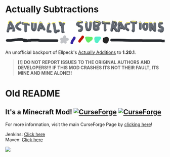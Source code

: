 # Actually Subtractions

![Actually Subtractions](./pics/logo_minus.png)

An unofficial backport of Ellpeck's [Actually Additions](https://github.com/Ellpeck/ActuallyAdditions) to **1.20.1**.

> **[!] DO NOT REPORT ISSUES TO THE ORIGINAL AUTHORS AND DEVELOPERS!!! IF THIS MOD CRASHES ITS NOT THEIR FAULT, ITS MINE AND MINE ALONE!!**

# Old README
## It's a Minecraft Mod! [![CurseForge](http://cf.way2muchnoise.eu/full_actually-additions_downloads.svg)](https://minecraft.curseforge.com/projects/actually-additions) [![CurseForge](http://cf.way2muchnoise.eu/versions/actually-additions.svg)](https://minecraft.curseforge.com/projects/actually-additions)

For more information, visit the main CurseForge Page by [clicking here](http://minecraft.curseforge.com/projects/actually-additions)!

Jenkins: [Click here](https://ci.ellpeck.de/blue/organizations/jenkins/ActuallyAdditions/)      
Maven: [Click here](https://maven.ellpeck.de/de/ellpeck/actuallyadditions/)

![](https://raw.githubusercontent.com/Ellpeck/ActuallyAdditions/main/pics/logo.png)
